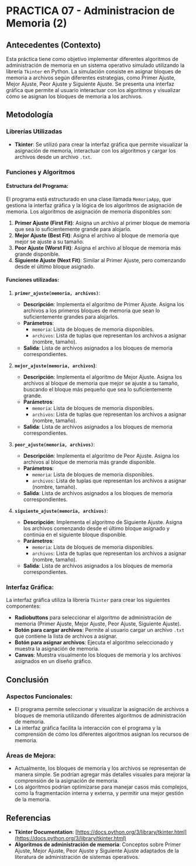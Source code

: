 # PRACTICA 07 -  Administracion de Memoria (2)

## **Antecedentes (Contexto)**

Esta práctica tiene como objetivo implementar diferentes algoritmos de administración de memoria en un sistema operativo simulado utilizando la librería `Tkinter` en Python. La simulación consiste en asignar bloques de memoria a archivos según diferentes estrategias, como Primer Ajuste, Mejor Ajuste, Peor Ajuste y Siguiente Ajuste. Se presenta una interfaz gráfica que permite al usuario interactuar con los algoritmos y visualizar cómo se asignan los bloques de memoria a los archivos.

## **Metodología**

### Librerías Utilizadas

- **Tkinter**: Se utilizó para crear la interfaz gráfica que permite visualizar la asignación de memoria, interactuar con los algoritmos y cargar los archivos desde un archivo `.txt`.

### Funciones y Algoritmos

#### **Estructura del Programa**:

El programa está estructurado en una clase llamada `MemoriaApp`, que gestiona la interfaz gráfica y la lógica de los algoritmos de asignación de memoria. Los algoritmos de asignación de memoria disponibles son:

1. **Primer Ajuste (First Fit)**: Asigna un archivo al primer bloque de memoria que sea lo suficientemente grande para alojarlo.
2. **Mejor Ajuste (Best Fit)**: Asigna el archivo al bloque de memoria que mejor se ajuste a su tamaño.
3. **Peor Ajuste (Worst Fit)**: Asigna el archivo al bloque de memoria más grande disponible.
4. **Siguiente Ajuste (Next Fit)**: Similar al Primer Ajuste, pero comenzando desde el último bloque asignado.

#### **Funciones utilizadas**:

1. **`primer_ajuste(memoria, archivos)`**:
   - **Descripción**: Implementa el algoritmo de Primer Ajuste. Asigna los archivos a los primeros bloques de memoria que sean lo suficientemente grandes para alojarlos.
   - **Parámetros**:
     - `memoria`: Lista de bloques de memoria disponibles.
     - `archivos`: Lista de tuplas que representan los archivos a asignar (nombre, tamaño).
   - **Salida**: Lista de archivos asignados a los bloques de memoria correspondientes.

2. **`mejor_ajuste(memoria, archivos`)**:
   - **Descripción**: Implementa el algoritmo de Mejor Ajuste. Asigna los archivos al bloque de memoria que mejor se ajuste a su tamaño, buscando el bloque más pequeño que sea lo suficientemente grande.
   - **Parámetros**:
     - `memoria`: Lista de bloques de memoria disponibles.
     - `archivos`: Lista de tuplas que representan los archivos a asignar (nombre, tamaño).
   - **Salida**: Lista de archivos asignados a los bloques de memoria correspondientes.

3. **`peor_ajuste(memoria, archivos)`**:
   - **Descripción**: Implementa el algoritmo de Peor Ajuste. Asigna los archivos al bloque de memoria más grande disponible.
   - **Parámetros**:
     - `memoria`: Lista de bloques de memoria disponibles.
     - `archivos`: Lista de tuplas que representan los archivos a asignar (nombre, tamaño).
   - **Salida**: Lista de archivos asignados a los bloques de memoria correspondientes.

4. **`siguiente_ajuste(memoria, archivos)`**:
   - **Descripción**: Implementa el algoritmo de Siguiente Ajuste. Asigna los archivos comenzando desde el último bloque asignado y continúa en el siguiente bloque disponible.
   - **Parámetros**:
     - `memoria`: Lista de bloques de memoria disponibles.
     - `archivos`: Lista de tuplas que representan los archivos a asignar (nombre, tamaño).
   - **Salida**: Lista de archivos asignados a los bloques de memoria correspondientes.

### **Interfaz Gráfica**:

La interfaz gráfica utiliza la librería `Tkinter` para crear los siguientes componentes:

- **Radiobuttons** para seleccionar el algoritmo de administración de memoria (Primer Ajuste, Mejor Ajuste, Peor Ajuste, Siguiente Ajuste).
- **Botón para cargar archivos**: Permite al usuario cargar un archivo `.txt` que contiene la lista de archivos a asignar.
- **Botón para asignar archivos**: Ejecuta el algoritmo seleccionado y muestra la asignación de memoria.
- **Canvas**: Muestra visualmente los bloques de memoria y los archivos asignados en un diseño gráfico.

## **Conclusión**

### Aspectos Funcionales:

- El programa permite seleccionar y visualizar la asignación de archivos a bloques de memoria utilizando diferentes algoritmos de administración de memoria.
- La interfaz gráfica facilita la interacción con el programa y la comprensión de cómo los diferentes algoritmos asignan los recursos de memoria.

### Áreas de Mejora:

- Actualmente, los bloques de memoria y los archivos se representan de manera simple. Se podrían agregar más detalles visuales para mejorar la comprensión de la asignación de memoria.
- Los algoritmos podrían optimizarse para manejar casos más complejos, como la fragmentación interna y externa, y permitir una mejor gestión de la memoria.

## **Referencias**

- **Tkinter Documentation**: [https://docs.python.org/3/library/tkinter.html](https://docs.python.org/3/library/tkinter.html)
- **Algoritmos de administración de memoria**: Conceptos sobre Primer Ajuste, Mejor Ajuste, Peor Ajuste y Siguiente Ajuste adaptados de la literatura de administración de sistemas operativos.
